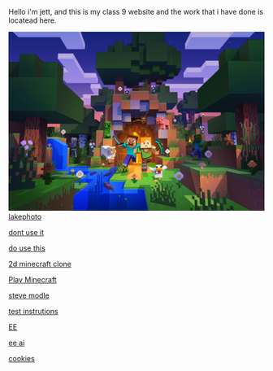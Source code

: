 Hello i'm jett, and this is my class 9 website and the work that i have done is locatead here.

![mine](https://raw.githubusercontent.com/jetty373/jetty373.github.io/main/wallpaper_minecraft_pc_bundle_2058x1440.png)
[lakephoto](https://jetty373.github.io/lake.html)

[dont use it](https://www.youtube.com/watch?v=dQw4w9WgXcQ)

[do use this](https://media.tenor.com/yheo1GGu3FwAAAAM/rick-roll-rick-ashley.gif)

[2d minecraft clone](https://benjaminaster.com/2d-css-minecraft)

<a>[Play Minecraft](https://sharevault.cloud/EOC2SU)</a>

[steve modle](https://jetty373.github.io/steve.html)

[test instrutions](https://jetty373.github.io/minecraft.html)

[EE](https://jetty373.github.io/extreme_edge_rock_climbing_with_images.html)

[ee ai](https://jetty373.github.io/eeai.html)

[cookies](https://jetty373.github.io/cookies.html)
